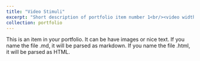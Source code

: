```yaml
---
title: "Video Stimuli"
excerpt: "Short description of portfolio item number 1<br/><video width="99%" height="540" autoplay loop muted src='/files/306.mp4'>"
collection: portfolio
---
```


This is an item in your portfolio. It can be have images or nice text. If you name the file .md, it will be parsed as markdown. If you name the file .html, it will be parsed as HTML. 
